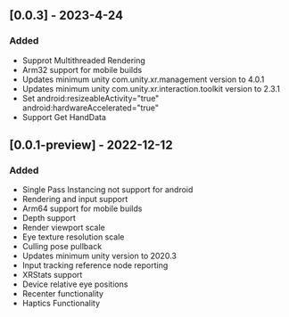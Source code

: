 ## [0.0.3] - 2023-4-24
### Added
- Supprot Multithreaded Rendering
- Arm32 support for mobile builds
- Updates minimum unity com.unity.xr.management version to 4.0.1
- Updates minimum unity com.unity.xr.interaction.toolkit version to 2.3.1
- Set android:resizeableActivity="true" android:hardwareAccelerated="true"
- Support Get HandData


## [0.0.1-preview] - 2022-12-12
### Added
- Single Pass Instancing not support for android
- Rendering and input support
- Arm64 support for mobile builds
- Depth support
- Render viewport scale
- Eye texture resolution scale
- Culling pose pullback
- Updates minimum unity version to 2020.3
- Input tracking reference node reporting
- XRStats support
- Device relative eye positions
- Recenter functionality
- Haptics Functionality